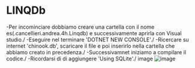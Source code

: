 # LINQDb
-Per incominciare dobbiamo creare una cartella con il nome es(.cancellieri.andrea.4h.Linqdb) e successivamente aprirla con Visual studio./
-Eseguire nel terminare 'DOTNET NEW CONSOLE'./
-Ricercare su internet 'chinook.db', scaricare il file e poi inserirlo nella cartella che abbiamo creato in precedenza./
-Successivamnet iniziamo a compilare il codice./
-Ricordarsi di di aggiungere 'Using SQLite'./
image
![image](https://github.com/Keinssz/LINQDb/assets/116791211/97e1196e-659a-4640-8ecb-7f052abc90e1)
